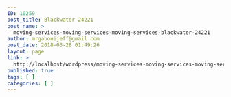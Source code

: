 ```yaml
---
ID: 10259
post_title: Blackwater 24221
post_name: >
  moving-services-moving-services-moving-services-blackwater-24221
author: mrgabonijeff@gmail.com
post_date: 2018-03-28 01:49:26
layout: page
link: >
  http://localhost/wordpress/moving-services-moving-services-moving-services-blackwater-24221/
published: true
tags: [ ]
categories: [ ]
---
```

